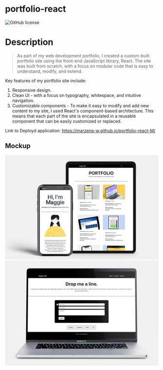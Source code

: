 # portfolio-react

![GitHub license](https://img.shields.io/badge/license-MIT-blue.svg)

# Description
> As part of my web development portfolio, I created a custom-built portfolio site using the  front-end JavaScript library, React. The site was built from scratch, with a focus on modular code that is easy to understand, modify, and extend.

Key features of my portfolio site include: 
1. Responsive design.
2. Clean UI - with a focus on typography, whitespace, and intuitive navigation.
3. Customizable components - To make it easy to modify and add new content to my site, I used React's component-based architecture. This means that each part of the site is encapsulated in a reusable component that can be easily customized or replaced.

Link to Deployd application: https://marzena-w.github.io/portfolio-react-M/

## Mockup
![Screenshot 1](./public/mockup-1.jpg)
![Screenshot 2](./public/mockup-2.jpg)
